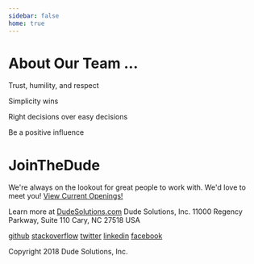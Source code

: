 ```yaml
---
sidebar: false
home: true
---
```



# About Our Team ...
Trust, humility, and respect

Simplicity wins

Right decisions over easy decisions

Be a positive influence

# JoinTheDude
We're always on the lookout for great people to work with. We'd love to meet you!
<a href="https://www.dudesolutions.com/about-us/careers" class="button">View Current Openings!</a>

<DudeTweets/>

Learn more at [DudeSolutions.com](https://dudesolutions.com)
Dude Solutions, Inc.
11000 Regency Parkway, Suite 110
Cary, NC 27518
USA

[github](https://github.com/DudeSolutions)
[stackoverflow](http://careers.stackoverflow.com/company/dude-solutions)
[twitter](https://twitter.com/dudesolutions)
[linkedin](https://www.linkedin.com/company/dude-solutions)
[facebook](https://www.facebook.com/dudesolutions/)

Copyright 2018 Dude Solutions, Inc.